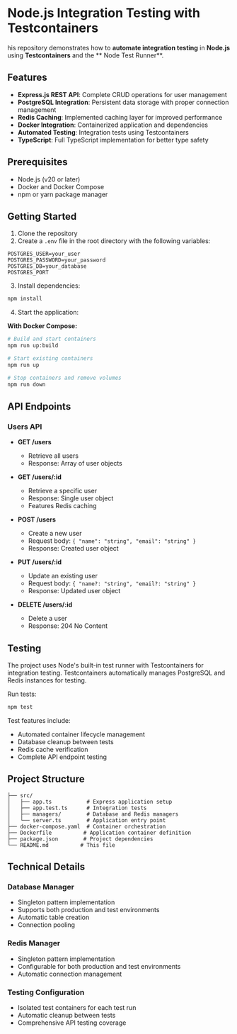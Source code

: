 # Node.js Integration Testing with Testcontainers

his repository demonstrates how to **automate integration testing** in **Node.js** using **Testcontainers** and the ** Node Test Runner**.

## Features

- **Express.js REST API**: Complete CRUD operations for user management
- **PostgreSQL Integration**: Persistent data storage with proper connection management
- **Redis Caching**: Implemented caching layer for improved performance
- **Docker Integration**: Containerized application and dependencies
- **Automated Testing**: Integration tests using Testcontainers
- **TypeScript**: Full TypeScript implementation for better type safety

## Prerequisites

- Node.js (v20 or later)
- Docker and Docker Compose
- npm or yarn package manager

## Getting Started

1. Clone the repository
2. Create a `.env` file in the root directory with the following variables:

```env
POSTGRES_USER=your_user
POSTGRES_PASSWORD=your_password
POSTGRES_DB=your_database
POSTGRES_PORT
```

3. Install dependencies:

```bash
npm install
```

4. Start the application:

**With Docker Compose:**

```bash
# Build and start containers
npm run up:build

# Start existing containers
npm run up

# Stop containers and remove volumes
npm run down
```

## API Endpoints

### Users API

- **GET /users**

  - Retrieve all users
  - Response: Array of user objects

- **GET /users/:id**

  - Retrieve a specific user
  - Response: Single user object
  - Features Redis caching

- **POST /users**

  - Create a new user
  - Request body: `{ "name": "string", "email": "string" }`
  - Response: Created user object

- **PUT /users/:id**

  - Update an existing user
  - Request body: `{ "name?: "string", "email?: "string" }`
  - Response: Updated user object

- **DELETE /users/:id**
  - Delete a user
  - Response: 204 No Content

## Testing

The project uses Node's built-in test runner with Testcontainers for integration testing. Testcontainers automatically manages PostgreSQL and Redis instances for testing.

Run tests:

```bash
npm test
```

Test features include:

- Automated container lifecycle management
- Database cleanup between tests
- Redis cache verification
- Complete API endpoint testing

## Project Structure

```
├── src/
│   ├── app.ts           # Express application setup
│   ├── app.test.ts      # Integration tests
│   ├── managers/        # Database and Redis managers
│   └── server.ts        # Application entry point
├── docker-compose.yaml  # Container orchestration
├── Dockerfile          # Application container definition
├── package.json        # Project dependencies
└── README.md          # This file
```

## Technical Details

### Database Manager

- Singleton pattern implementation
- Supports both production and test environments
- Automatic table creation
- Connection pooling

### Redis Manager

- Singleton pattern implementation
- Configurable for both production and test environments
- Automatic connection management

### Testing Configuration

- Isolated test containers for each test run
- Automatic cleanup between tests
- Comprehensive API testing coverage
